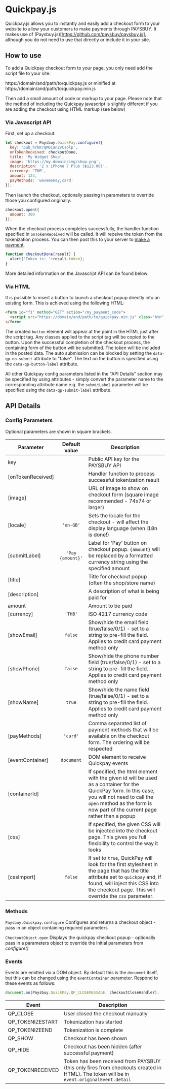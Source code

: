 # Quickpay.js

Quickpay.js allows you to instantly and easily add a checkout form to your website to allow your customers to make payments through PAYSBUY. It makes use of (Paysbuy.js)[https://github.com/paysbuy/paysbuy.js], although you do not need to use that directly or include it in your site.



## How to use

To add a Quickpay checkout form to your page, you only need add the script file to your site:

https://domain/and/path/to/quickpay.js or minified at https://domain/and/path/to/quickpay.min.js 


Then add a small amount of code or markup to your page. Please note that the method of including the Quickpay javascript is slightly different if you are adding the checkout using HTML markup (see below)



### Via Javascript API

First, set up a checkout:

```javascript
let checkout = Paysbuy.QuickPay.configure({
  key: 'pub_hrkK7qM6Can2vCsolp',
  onTokenReceived: checkoutDone,
  title: 'My Widget Shop',
  image: 'https://my.domain/img/shop.png',
  description: '2 x iPhone 7 Plus (฿123.00)',
  currency: 'THB',
  amount: 123,
  payMethods: 'wavemoney,card'
});
```

Then launch the checkout, optionally passing in parameters to override those you configured originally:

```javascript
checkout.open({
  amount: 300
});
```

When the checkout process completes successfully, the handler function specified in `onTokenReceived` will be called. It will receive the token from the tokenization process. You can then post this to your server to [make a payment](https://docs.paysbuy.com/paypi/#create-a-payment).

```javascript
function checkoutDone(result) {
  alert('Token is: '+result.token);
}
```

More detailed information on the Javascript API can be found below



### Via HTML

It is possible to insert a button to launch a checkout popup directly into an existing form. This is achieved using the following HTML:

```html
<form id="f1" method="GET" action="/my_payment_code">
  <script src="https://domain/and/path/to/quickpay.min.js" class="btn" data-qp-image="https://my.domain/img/shop.png" data-qp-key="pub_hrkK7qM6Can2vCsolp" data-qp-title="My Widget Shop" data-qp-description="2 Widgets @ ฿1,500" data-qp-amount=3000></script>
</form>
```

The created `button` element will appear at the point in the HTML just after the script tag. Any classes applied to the script tag will be copied to the button. Upon the successful completion of the checkout process, the containing form of the button will be submitted. The token will be included in the posted data. The auto submission can be blocked by setting the `data-qp-no-submit` attribute to "false". The text on the button is specified using the `data-qp-button-label` attribute.

All other Quickpay config parameters listed in the "API Details" section may be specified by using attributes - simply convert the parameter name to the corresponding attribute name e.g. the `submitLabel` parameter will be specified using the `data-qp-submit-label` attribute.
 



## API Details

### Config Parameters

Optional parameters are shown in square brackets.

Parameter         | Default value    | Description
----------------- |:----------------:| --------------------
key               |                  | Public API key for the PAYSBUY API
[onTokenReceived] |                  | Handler function to process successful tokenization result
[image]           |                  | URL of image to show on checkout form (square image recommended - 74x74 or larger)
[locale]          | `'en-GB'`        | Sets the locale for the checkout - will affect the display language (when i18n is done!)
[submitLabel]     | `'Pay {amount}'` | Label for 'Pay' button on checkout popup. `{amount}` will be replaced by a formatted currency string using the specified amount
[title]           |                  | Title for checkout popup (often the shop/store name)
[description]     |                  | A description of what is being paid for
amount            |                  | Amount to be paid
[currency]        | `'THB'`          | ISO 4217 currency code
[showEmail]       | `false`          | Show/hide the email field (true/false/0/1) - set to a string to pre-fill the field. Applies to credit card payment method only
[showPhone]       | `false`          | Show/hide the phone number field (true/false/0/1) - set to a string to pre-fill the field. Applies to credit card payment method only
[showName]        | `true`           | Show/hide the name field (true/false/0/1) - set to a string to pre-fill the field. Applies to credit card payment method only
[payMethods]      | `'card'`         | Comma separated list of payment methods that will be available on the checkout form. The ordering will be respected
[eventContainer]  | `document`       | DOM element to receive Quickpay events
[containerId]     |                  | If specified, the html element with the given id will be used as a container for the QuickPay form. In this case, you will not need to call the `open` method as the form is now part of the current page rather than a popup
[css]             |                  | If specified, the given CSS will be injected into the checkout page. This gives you full flexibility to control the way it looks
[cssImport]       | `false`          | If set to `true`, QuickPay will look for the first stylesheet in the page that has the title attribute set to `quickpay` and, if found, will inject this CSS into the checkout page. This will override the `css` parameter.



### Methods

`Paysbuy.Quickpay.configure`
Configures and returns a checkout object - pass in an object containing required parameters

`CheckoutObject.open`
Displays the quickpay checkout popup - optionally pass in a parameters object to override the initial parameters from _configure()_


### Events

Events are emitted via a DOM object. By default this is the `document` itself, but this can be changed using the `eventContainer` parameter. Respond to these events as follows:

```javascript
document.on(Paysbuy.QuickPay.QP_CLOSEMESSAGE, checkoutCloseHandler);
```

Event            | Description
---------------- | ------------------------------------
QP_CLOSE         | User closed the checkout manually
QP_TOKENIZESTART | Tokenization has started
QP_TOKENIZEEND   | Tokenization is complete
QP_SHOW          | Checkout has been shown
QP_HIDE          | Checkout has been hidden (after successful payment)
QP_TOKENRECEIVED | Token has been received from PAYSBUY (this only fires from checkouts created in HTML). The token will be in `event.originalEvent.detail`